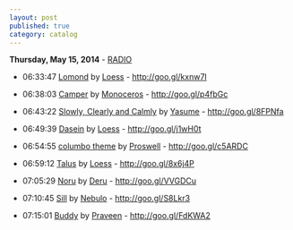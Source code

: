 ```yaml
---
layout: post
published: true
category: catalog
---
```


**Thursday, May 15, 2014** - [RADIO](/2014/05/15/loess-radio)

*   06:33:47  [Lomond](http://goo.gl/bJbl07) by [Loess](http://www.last.fm/music/Loess) - http://goo.gl/kxnw7I

*   06:38:03  [Camper](http://goo.gl/XRJkK4) by [Monoceros](http://www.last.fm/music/Monoceros) - http://goo.gl/p4fbGc

*   06:43:22  [Slowly, Clearly and Calmly](http://goo.gl/WvT5ed) by [Yasume](http://www.last.fm/music/Yasume) - http://goo.gl/8FPNfa

*   06:49:39  [Dasein](http://goo.gl/iIIoXp) by [Loess](http://www.last.fm/music/Loess) - http://goo.gl/j1wH0t

*   06:54:55  [columbo theme](http://goo.gl/l8G1Y3) by [Proswell](http://www.last.fm/music/Proswell) - http://goo.gl/c5ARDC

*   06:59:12  [Talus](http://goo.gl/ZOAYLk) by [Loess](http://www.last.fm/music/Loess) - http://goo.gl/8x6j4P

*   07:05:29  [Noru](http://goo.gl/xCI0Jq) by [Deru](http://www.last.fm/music/Deru) - http://goo.gl/VVGDCu

*   07:10:45  [Sill](http://goo.gl/7dB428) by [Nebulo](http://www.last.fm/music/Nebulo) - http://goo.gl/S8Lkr3

*   07:15:01  [Buddy](http://goo.gl/SvO00b) by [Praveen](http://www.last.fm/music/Praveen) - http://goo.gl/FdKWA2

